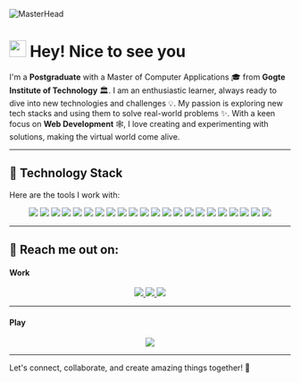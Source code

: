 ![MasterHead](https://cdn.hashnode.com/res/hashnode/image/upload/v1669797125918/cPkgPIjOa.jpg?auto=compress,format&format=webp)

# <img src="https://emojis.slackmojis.com/emojis/images/1643514443/4246/blob-sunglasses.gif?1643514443" alt="" width="30">  Hey! Nice to see you

I'm a **Postgraduate** with a Master of Computer Applications 🎓 from **Gogte Institute of Technology** 🏛. I am an enthusiastic learner, always ready to dive into new technologies and challenges 💡. My passion is exploring new tech stacks and using them to solve real-world problems ✨. With a keen focus on **Web Development** 🕸️, I love creating and experimenting with solutions, making the virtual world come alive.

---

## 🔧 Technology Stack

Here are the tools I work with:

<p align="center">
  <img src="https://img.shields.io/badge/-HTML5-black?style=flat-square&logo=html5&logoColor=orange"/>
  <img src="https://img.shields.io/badge/-CSS3-black?style=flat-square&logo=css3&logoColor=blue"/>
  <img src="https://img.shields.io/badge/-Bootstrap-black?style=flat-square&logo=bootstrap"/>
  <img src="https://img.shields.io/badge/-Tailwindcss-black?style=flat-square&logo=tailwindcss"/>
  <img src="https://img.shields.io/badge/-JavaScript-black?style=flat-square&logo=javascript"/>
  <img src="https://img.shields.io/badge/-Python-black?style=flat-square&logo=python"/>
  <img src="https://img.shields.io/badge/-C%23-black?style=flat-square&logo=csharp"/>
  <img src="https://img.shields.io/badge/-WordPress-black?style=flat-square&logo=wordpress"/>
  <img src="https://img.shields.io/badge/-Nodejs-black?style=flat-square&logo=Node.js"/>
  <img src="https://img.shields.io/badge/-Redux-black?style=flat-square&logo=redux"/>
  <img src="https://img.shields.io/badge/-React-black?style=flat-square&logo=react"/>
  <img src="https://img.shields.io/badge/-Express-black?style=flat-square&logo=express"/>
  <img src="https://img.shields.io/badge/-Next-black?style=flat-square&logo=next.js"/>
  <img src="https://img.shields.io/badge/-MongoDB-black?style=flat-square&logo=mongodb"/>
  <img src="https://img.shields.io/badge/-MySQL-black?style=flat-square&logo=mysql"/>
  <img src="https://img.shields.io/badge/-Jest-black?style=flat-square&logo=jest"/>
  <img src="https://img.shields.io/badge/-Mocha-black?style=flat-square&logo=mocha"/>
  <img src="https://img.shields.io/badge/-Chai-black?style=flat-square&logo=chai"/>
  <img src="https://img.shields.io/badge/-Git-black?style=flat-square&logo=git"/>
  <img src="https://img.shields.io/badge/-GitHub-black?style=flat-square&logo=github"/>
  <img src="https://img.shields.io/badge/-Notion-black?style=flat-square&logo=notion"/>
  <img src="https://img.shields.io/badge/-Obsidian-black?style=flat-square&logo=obsidian"/>
</p>

---

## 💼 Reach me out on:

#### Work

<p align="center">
  <a href="mailto:Farhumaid@gmail.com">
    <img src="https://img.shields.io/badge/-Zouziszzm-black?style=flat-square&logo=Gmail&logoColor=red&link=mailto:Farhumaid@gmail.com"/>
  </a>
  <a href="https://www.linkedin.com/in/al-farhaan-khan-inamdar/">
    <img src="https://img.shields.io/badge/-Zouziszzm-black?style=flat-square&logo=Linkedin&logoColor=blue&link=https://www.linkedin.com/in/al-farhaan-khan-inamdar/"/>
  </a>
  <a href="https://twitter.com/Zouziszzm">
    <img src="https://img.shields.io/badge/-Zouziszzm-black?style=flat-square&logo=twitter&logoColor=#1DA1F2&link=https://twitter.com/Zouziszzm"/>
  </a>
</p>

---

#### Play

<p align="center">
  <a href="https://steamcommunity.com/id/Zouziszzm/">
    <img src="https://img.shields.io/badge/-Zouziszzm-black?style=flat-square&logo=Steam&logoColor=white&link=https://steamcommunity.com/id/Zouziszzm/"/>
  </a>
</p>

---

Let's connect, collaborate, and create amazing things together! 🚀
